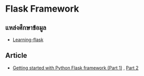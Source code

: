 Flask Framework
===

## แหล่งศึกษาข้อมูล

- [Learning-flask](https://pythonise.com/series/learning-flask)


## Article
 
- [Getting started with Python Flask framework (Part 1)](https://medium.com/techkylabs/getting-started-with-python-flask-framework-part-1-a4931ce0ea13) , [Part 2]()


<!--stackedit_data:
eyJoaXN0b3J5IjpbLTExMjQ0ODc1MTddfQ==
-->